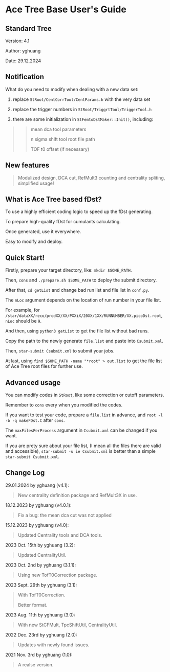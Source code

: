 # Ace Tree Base User's Guide

## Standard Tree

Version: 4.1

Author: yghuang

Date: 29.12.2024

## Notification

What do you need to modify when dealing with a new data set:

1. replace `StRoot/CentCorrTool/CentParams.h` with the very data set

2. replace the trigger numbers in `StRoot/TriggrtTool/TriggerTool.h` 

3. there are some initialization in `StFemtoDstMaker::Init()`, including:

>> mean dca tool parameters
>>
>> n sigma shift tool root file path
>>
>> TOF t0 offset (if necessary)

## New features

> Modulized design, DCA cut, RefMult3 counting and centrality spliting, simplified usage!

## What is Ace Tree based fDst?

To use a highly efficient coding logic to speed up the fDst generating.

To prepare high-quality fDst for cumulants calculating.

Once generated, use it everywhere.

Easy to modify and deploy.

## Quick Start!

Firstly, prepare your target directory, like: `mkdir $SOME_PATH`.

Then, `cons` and `./prepare.sh $SOME_PATH` to deploy the submit directory.

After that, `cd getList` and change bad run list and file list in `conf.py`.

The `nLoc` argument depends on the location of run number in your file list.

For example, for `/star/dataXX/reco/prodXX/XX/PXXiX/20XX/1XX/RUNNUMBER/XX.picoDst.root`, `nLoc` should be `9`.

And then, using `python3 getList` to get the file list without bad runs.

Copy the path to the newly generate `file.list` and paste into `Csubmit.xml`.

Then, `star-submit Csubmit.xml` to submit your jobs.

At last, using `find $SOME_PATH -name "*root" > out.list` to get the file list of Ace Tree root files for further use.

## Advanced usage

You can modify codes in `StRoot`, like some correction or cutoff parameters.

Remember to `cons` every when you modified the codes.

If you want to test your code, prepare a `file.list` in advance, and `root -l -b -q makeFDst.C` after `cons`.

The `maxFilesPerProcess` argument in `Csubmit.xml` can be changed if you want.

If you are prety sure about your file list, (I mean all the files there are valid and accessible), `star-submit -u ie Csubmit.xml` is better than a simple `star-submit Csubmit.xml`.

## Change Log

29.01.2024 by yghuang (v4.1):

> New centrality definition package and RefMult3X in use.

18.12.2023 by yghuang (v4.0.1):

> Fix a bug: the mean dca cut was not applied

15.12.2023 by yghuang (v4.0):

> Updated Centrality tools and DCA tools.

2023 Oct. 15th by yghuang (3.2):

> Updated CentralityUtil.

2023 Oct. 2nd by yghuang (3.1.1):

> Using new TofT0Correction package.

2023 Sept. 29th by yghuang (3.1):

> With TofT0Correction.
>
> Better format.

2023 Aug. 11th by yghuang (3.0):

> With new StCFMult, TpcShiftUtil, CentralityUtil.

2022 Dec. 23rd by yghuang (2.0):

> Updates with newly found issues. 

2021 Nov. 3rd by yghuang (1.0):

> A realse version.
